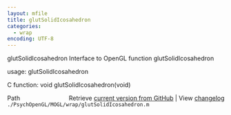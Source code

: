 ```yaml
---
layout: mfile
title: glutSolidIcosahedron
categories:
  - wrap
encoding: UTF-8
---
```


glutSolidIcosahedron  Interface to OpenGL function glutSolidIcosahedron  

usage:  glutSolidIcosahedron  

C function:  void glutSolidIcosahedron(void)  


<div class="code_header" style="text-align:right;">
  <span style="float:left;">Path&nbsp;&nbsp;</span> <span class="counter">Retrieve <a href=
  "https://raw.github.com/Psychtoolbox-3/Psychtoolbox-3/beta/./PsychOpenGL/MOGL/wrap/glutSolidIcosahedron.m">current version from GitHub</a> | View <a href=
  "https://github.com/Psychtoolbox-3/Psychtoolbox-3/commits/beta/./PsychOpenGL/MOGL/wrap/glutSolidIcosahedron.m">changelog</a></span>
</div>
<div class="code">
  <code>./PsychOpenGL/MOGL/wrap/glutSolidIcosahedron.m</code>
</div>
